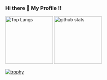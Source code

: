 ### Hi there 👋 My Profile !!

<p align="left"> 
  <img alt="Top Langs" height="150px" src="https://github-readme-stats.vercel.app/api/top-langs/?username=hiroakissh&layout=compact&show_icons=true&theme=onedark" />
  <img alt="github stats" height="150px" src="https://github-readme-stats.vercel.app/api?username=hiroakissh&theme=onedark&show_icons=ture" />
</p>

[![trophy](https://github-profile-trophy.vercel.app/?username=hisoakissh&theme=onedark&column=7
)](https://github.com/ryo-ma/github-profile-trophy)
